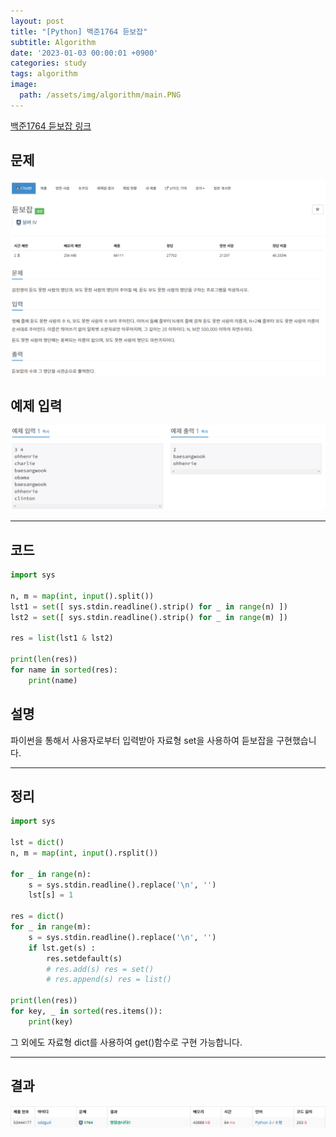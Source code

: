 ```yaml
---
layout: post
title: "[Python] 백준1764 듣보잡"
subtitle: Algorithm
date: '2023-01-03 00:00:01 +0900'
categories: study
tags: algorithm
image:
  path: /assets/img/algorithm/main.PNG
---
```


[백준1764 듣보잡 링크](https://www.acmicpc.net/problem/1764)

<!--more-->

## 문제
![문제](/assets/img/algorithm/230103/문제-듣보잡.PNG)

## 예제 입력
![예제](/assets/img/algorithm/230103/예제-듣보잡.PNG)

---

## 코드
```Python
import sys

n, m = map(int, input().split())
lst1 = set([ sys.stdin.readline().strip() for _ in range(n) ])
lst2 = set([ sys.stdin.readline().strip() for _ in range(m) ])

res = list(lst1 & lst2)

print(len(res))
for name in sorted(res):
    print(name)
```
## 설명
파이썬을 통해서 사용자로부터 입력받아 자료형 set을 사용하여 듣보잡을 구현했습니다. <br>

---

## 정리
```Python
import sys

lst = dict()
n, m = map(int, input().rsplit())

for _ in range(n):
    s = sys.stdin.readline().replace('\n', '')
    lst[s] = 1

res = dict()
for _ in range(m):
    s = sys.stdin.readline().replace('\n', '')
    if lst.get(s) :
        res.setdefault(s)
        # res.add(s) res = set()
        # res.append(s) res = list()

print(len(res))
for key, _ in sorted(res.items()):
    print(key)
```
그 외에도 자료형 dict를 사용하여 get()함수로 구현 가능합니다. <br>

---

## 결과
![결과](/assets/img/algorithm/230103/결과-듣보잡.PNG)